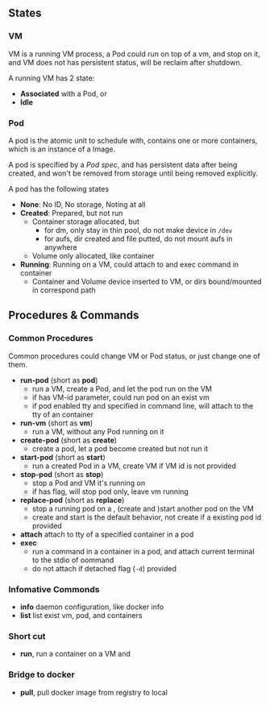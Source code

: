 
## States

### VM

VM is a running VM process, a Pod could run on top of a vm, and stop on it, and VM does not has persistent status, will be reclaim after shutdown.

A running VM has 2 state:

- **Associated** with a Pod, or
- **Idle**

### Pod

A pod is the atomic unit to schedule with, contains one or more containers, which is an instance of a Image.

A pod is specified by a *Pod spec*, and has persistent data after being created, and won't be removed from storage until being removed explicitly.

A pod has the following states

- **None**: No ID, No storage, Noting at all
- **Created**: Prepared, but not run
  - Container storage allocated, but 
    - for dm, only stay in thin pool, do not make device in `/dev`
    - for aufs, dir created and file putted, do not mount aufs in anywhere
  - Volume only allocated, like container
- **Running**: Running on a VM, could attach to and exec command in container
  - Container and Volume device inserted to VM, or dirs bound/mounted in correspond path

## Procedures & Commands

### Common Procedures

Common procedures could change VM or Pod status, or just change one of them.

- **run-pod** (short as **pod**)
  - run a VM, create a Pod, and let the pod run on the VM
  - if has VM-id parameter, could run pod on an exist vm
  - if pod enabled tty and specified in command line, will attach to the tty of an container
- **run-vm** (short as **vm**)
  - run a VM, without any Pod running on it
- **create-pod** (short as **create**)
  - create a pod, let a pod become created but not run it
- **start-pod** (short as **start**)
  - run a created Pod in a VM, create VM if VM id is not provided
- **stop-pod** (short as **stop**)
  - stop a Pod and VM it's running on
  - if has flag, will stop pod only, leave vm running
- **replace-pod** (short as **replace**)
  - stop a running pod on a , (create and )start another pod on the VM
  - create and start is the default behavior, not create if a existing pod id provided
- **attach** attach to tty of a specified container in a pod
- **exec** 
  - run a command in a container in a pod, and attach current terminal to the stdio of oommand
  - do not attach if detached flag (`-d`) provided


### Infomative Commonds

- **info** daemon configuration, like docker info
- **list** list exist vm, pod, and containers

### Short cut

- **run**, run a container on a VM and 

### Bridge to docker

- **pull**, pull docker image from registry to local